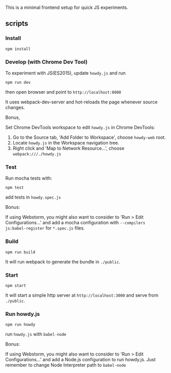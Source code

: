 This is a minimal frontend setup for quick JS experiments.

## scripts
### Install
```
npm install
```

### Develop (with Chrome Dev Tool)
To experiment with JS(ES2015), update `howdy.js` and run

```
npm run dev
```

then open browser and point to `http://localhost:8000`

It uses webpack-dev-server and hot-reloads the page whenever source changes.

Bonus,

Set Chrome DevTools workspace to edit `howdy.js` in Chrome DevTools:

1. Go to the Source tab, 'Add Folder to Workspace', choose `howdy-web` root.
2. Locate `howdy.js` in the Workspace navigation tree.
3. Right click and 'Map to Network Resource...', choose `webpack:///./howdy.js`


### Test
Run mocha tests with:

```
npm test
```

add tests in `howdy.spec.js`

Bonus:

If using Webstorm, you might also want to consider to 'Run > Edit Configurations...' and add a mocha configuration with `--compilers js:babel-register` for `*.spec.js` files.  


### Build
```
npm run build
```
It will run webpack to generate the bundle in `./public`. 


### Start
```
npm start
```

It will start a simple http server at `http://localhost:3000` and serve from `./public`.


### Run howdy.js
```
npm run howdy
```

run `howdy.js` with `babel-node`
 
Bonus:

If using Webstorm, you might also want to consider to 'Run > Edit Configurations...' and add a Node.js configuration to run howdy.js. Just remember to change Node Interpreter path to `babel-node`   
